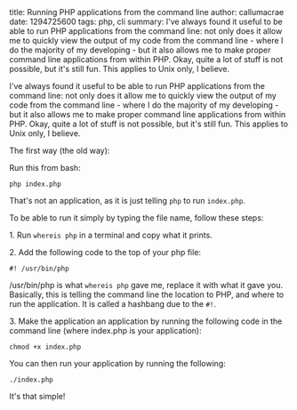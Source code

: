 <info>
title: Running PHP applications from the command line
author: callumacrae
date: 1294725600
tags: php, cli
summary: I've always found it useful to be able to run PHP applications from the command line: not only does it allow me to quickly view the output of my code from the command line - where I do the majority of my developing - but it also allows me to make proper command line applications from within PHP. Okay, quite a lot of stuff is not possible, but it's still fun. This applies to Unix only, I believe.
</info>

I've always found it useful to be able to run PHP applications from the command line: not only does it allow me to quickly view the output of my code from the command line - where I do the majority of my developing - but it also allows me to make proper command line applications from within PHP. Okay, quite a lot of stuff is not possible, but it's still fun. This applies to Unix only, I believe.

The first way (the old way):

Run this from bash:

	php index.php

That's not an application, as it is just telling `php` to run `index.php`.

To be able to run it simply by typing the file name, follow these steps:

1\. Run `whereis php` in a terminal and copy what it prints.

2\. Add the following code to the top of your php file:

	#! /usr/bin/php

/usr/bin/php is what `whereis php` gave me, replace it with what it gave you. Basically, this is telling the command line the location to PHP, and where to run the application. It is called a hashbang due to the `#!`.

3\. Make the application an application by running the following code in the command line (where index.php is your application):

	chmod +x index.php

You can then run your application by running the following:

	./index.php

It's that simple!
